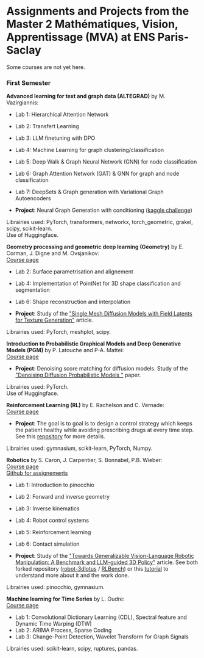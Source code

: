 # Assignments and Projects from the Master 2 Mathématiques, Vision, Apprentissage (MVA) at ENS Paris-Saclay

Some courses are not yet here.

### First Semester 

**Advanced learning for text and graph data (ALTEGRAD)** by M. Vazirgiannis:
* Lab 1: Hierarchical Attention Network
* Lab 2: Transfert Learning
* Lab 3: LLM finetuning with DPO
* Lab 4: Machine Learning for graph clustering/classification
* Lab 5: Deep Walk & Graph Neural Network (GNN) for node classification
* Lab 6: Graph Attention Network (GAT) & GNN for graph and node classification
* Lab 7: DeepSets & Graph generation with Variational Graph Autoencoders


* **Project**: Neural Graph Generation with conditioning ([kaggle challenge](https://www.kaggle.com/competitions/generating-graphs-with-specified-properties/overview))

Librairies used: PyTorch, transformers, networkx, torch_geometric, grakel, scipy, scikit-learn.\
Use of Huggingface.

**Geometry processing and geometric deep learning (Geometry)** by E. Corman, J. Digne and M. Ovsjanikov:\
[Course page](https://jdigne.github.io/mva_geom/)
* Lab 2: Surface parametrisation and alignement 
* Lab 4: Implementation of PointNet for 3D shape classification and segmentation
* Lab 6: Shape reconstruction and interpolation


* **Project**: Study of the ["Single Mesh Diffusion Models with Field Latents for Texture Generation"](https://single-mesh-diffusion.github.io/) article.

Librairies used: PyTorch, meshplot, scipy.

**Introduction to Probabilistic Graphical Models and Deep Generative Models (PGM)** by P. Latouche and P-A. Mattei:\
[Course page](https://lmbp.uca.fr/~latouche/mva/IntroductiontoProbabilisticGraphicalModelsMVA.html)

* **Project**: Denoising score matching for diffusion models. Study of the ["Denoising Diffusion Probabilistic Models
"](https://arxiv.org/pdf/2006.11239) paper.

Librairies used: PyTorch.\
Use of Huggingface.

**Reinforcement Learning (RL)** by E. Rachelson and C. Vernade:\
[Course page](https://erachelson.github.io/RLclass_MVA/)

* **Project**: The goal is to goal is to design a control strategy which keeps the patient healthy while avoiding prescribing drugs at every time step. See this [repository](https://github.com/RL-MVA-2024-25/mva-rl-assignment-martinjolif) for more details.

Librairies used: gymnasium, scikit-learn, PyTorch, Numpy.

**Robotics** by S. Caron, J. Carpentier, S. Bonnabel, P.B. Wieber:\
[Course page](https://scaron.info/robotics-mva/)\
[Github for assignements](https://github.com/AjSat/2024_mva_robotics_exercises)
* Lab 1: Introduction to pinocchio
* Lab 2: Forward and inverse geometry
* Lab 3: Inverse kinematics
* Lab 4: Robot control systems
* Lab 5: Reinforcement learning
* Lab 6: Contact simulation


* **Project**: Study of the ["Towards Generalizable Vision-Language Robotic Manipulation: A Benchmark and LLM-guided 3D Policy"](https://www.di.ens.fr/willow/research/gembench/) article. See both forked repository ([robot-3dlotus](https://github.com/martinjolif/robot-3dlotus/tree/main) / [RLBench](https://github.com/martinjolif/RLBench)) or this [tutorial](https://github.com/martinjolif/robot-3dlotus/blob/main/create_evaluate_new_task.md) to understand more about it and the work done.

Librairies used: pinocchio, gymnasium.

**Machine learning for Time Series** by L. Oudre: \
[Course page](https://www.laurentoudre.fr/ast.html)
* Lab 1: Convolutional Dictionary Learning (CDL), Spectral feature and Dynamic Time Warping (DTW)
* Lab 2: ARIMA Process, Sparse Coding
* Lab 3: Change-Point Detection, Wavelet Transform for Graph Signals

Librairies used: scikit-learn, scipy, ruptures, pandas.